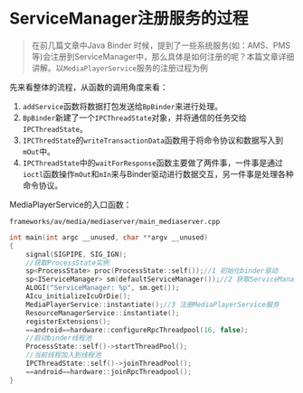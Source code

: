 # ServiceManager注册服务的过程

> 在前几篇文章中Java Binder 时候，提到了一些系统服务(如：AMS、PMS等)会注册到ServiceManager中，那么具体是如何注册的呢？本篇文章详细讲解。以`MediaPlayerService`服务的注册过程为例

先来看整体的流程，从函数的调用角度来看：

1. `addService`函数将数据打包发送给`BpBinder`来进行处理。
2. `BpBinder`新建了一个`IPCThreadState`对象，并将通信的任务交给`IPCThreadState`。
3. `IPCThredState`的`writeTransactionData`函数用于将命令协议和数据写入到`mOut`中。
4. `IPCThreadState`中的`waitForResponse`函数主要做了两件事，一件事是通过`ioctl`函数操作`mOut`和`mIn`来与Binder驱动进行数据交互，另一件事是处理各种命令协议。

MediaPlayerService的入口函数：

`frameworks/av/media/mediaserver/main_mediaserver.cpp`

```cpp
int main(int argc __unused, char **argv __unused)
{
    signal(SIGPIPE, SIG_IGN);
    //获取ProcessState实例
    sp<ProcessState> proc(ProcessState::self());//1 初始化binder驱动
    sp<IServiceManager> sm(defaultServiceManager());//2 获取ServiceManager
    ALOGI("ServiceManager: %p", sm.get());
    AIcu_initializeIcuOrDie();
    MediaPlayerService::instantiate();//3 注册MediaPlayerService服务
    ResourceManagerService::instantiate();
    registerExtensions();
    ==android==hardware::configureRpcThreadpool(16, false);
    //启动binder线程池
    ProcessState::self()->startThreadPool();
    //当前线程加入到线程池
    IPCThreadState::self()->joinThreadPool();
    ==android==hardware::joinRpcThreadpool();
}

```

